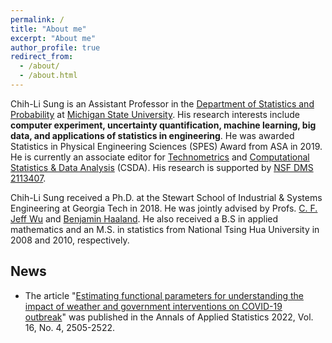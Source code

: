 ```yaml
---
permalink: /
title: "About me"
excerpt: "About me"
author_profile: true
redirect_from: 
  - /about/
  - /about.html
---
```

Chih-Li Sung is an Assistant Professor in the [Department of Statistics and Probability](https://stt.natsci.msu.edu/) at [Michigan State University](https://msu.edu/). His research interests include **computer experiment, uncertainty quantification, machine learning, big data, and applications of statistics in engineering**. He was awarded Statistics in Physical Engineering Sciences (SPES) Award from ASA in 2019. He is currently an associate editor for [Technometrics](https://www.tandfonline.com/toc/utch20/current) and [Computational Statistics & Data Analysis](https://www.sciencedirect.com/journal/computational-statistics-and-data-analysis) (CSDA). His research is supported by [NSF DMS 2113407](https://www.nsf.gov/awardsearch/showAward?AWD_ID=2113407&HistoricalAwards=false).

Chih-Li Sung received a Ph.D. at the Stewart School of Industrial & Systems Engineering at Georgia Tech in 2018. He was jointly advised by Profs. [C. F. Jeff Wu](https://www2.isye.gatech.edu/~jeffwu/) and [Benjamin Haaland](https://medicine.utah.edu/faculty/mddetail/u6012617). He also received a B.S in applied mathematics and an M.S. in statistics from National Tsing Hua University in 2008 and 2010, respectively. 

News 
------
* The article "[Estimating functional parameters for understanding the impact of weather and government interventions on COVID-19 outbreak](https://urldefense.com/v3/__http://dx.doi.org/10.1214/22-AOAS1601__;!!HXCxUKc!2Ay_hnUuv6ahb2x2a9xp8WQ4osvkmWeI6DfWZqbS-hEvSPpEpmfLvVppy-sQxF9eYj78cPRaRR3R_A$)" 
was published in the Annals of Applied Statistics 2022, Vol. 16, No. 4, 2505-2522.

